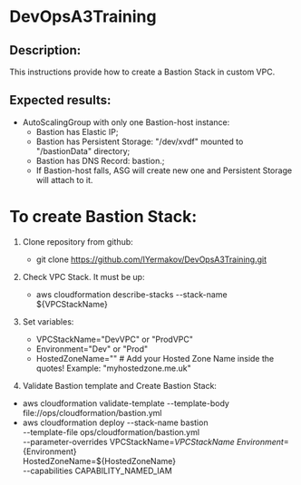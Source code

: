 # DevOpsA3Training

## Description:
This instructions provide how to create a Bastion Stack in custom VPC.

## Expected results:
- AutoScalingGroup with only one Bastion-host instance:
  * Bastion has Elastic IP;
  * Bastion has Persistent Storage: "/dev/xvdf" mounted to "/bastionData" directory;
  * Bastion has DNS Record: bastion.<HostedZoneName>;
  * If Bastion-host falls, ASG will create new one and Persistent Storage will attach to it.


# To create Bastion Stack:

1. Clone repository from github:
   - git clone https://github.com/IYermakov/DevOpsA3Training.git

2. Check VPC Stack. It must be up:
   - aws cloudformation describe-stacks --stack-name ${VPCStackName}  

3. Set variables:
   - VPCStackName="DevVPC" or "ProdVPC"
   - Environment="Dev" or "Prod"
   - HostedZoneName=""   # Add your Hosted Zone Name inside the quotes! Example: "myhostedzone.me.uk"

4. Validate Bastion template and Create Bastion Stack:
  - aws cloudformation validate-template --template-body \
    file://ops/cloudformation/bastion.yml
  - aws cloudformation deploy --stack-name bastion \
                              --template-file ops/cloudformation/bastion.yml \
                              --parameter-overrides VPCStackName=${VPCStackName} \
                                                    Environment=${Environment} \
                                                    HostedZoneName=${HostedZoneName} \
                              --capabilities CAPABILITY_NAMED_IAM
